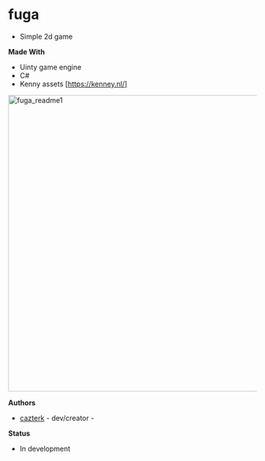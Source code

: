 # fuga
- Simple 2d game

**Made With**
- Uinty game engine
- C#
- Kenny assets [https://kenney.nl/]

<img src="fuga_readme1.gif" alt="fuga_readme1"  width="600"  >

**Authors**
- [cazterk](https://github.com/cazterk) - dev/creator -

**Status**
- In development
